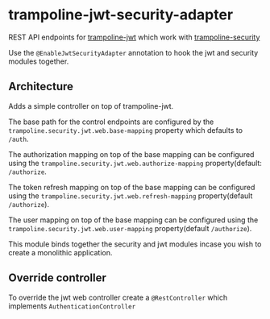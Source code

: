 # trampoline-jwt-security-adapter

REST API endpoints for [trampoline-jwt](../trampoline-jwt) which work with [trampoline-security](../trampoline-security)

Use the `@EnableJwtSecurityAdapter` annotation to hook the jwt and security modules together.

## Architecture

Adds a simple controller on top of trampoline-jwt.

The base path for the control endpoints are configured by the `trampoline.security.jwt.web.base-mapping` property which defaults to `/auth`.

The authorization mapping on top of the base mapping can be configured using the `trampoline.security.jwt.web.authorize-mapping` property(default: `/authorize`.

The token refresh mapping on top of the base mapping can be configured using the `trampoline.security.jwt.web.refresh-mapping` property(default `/authorize`).

The user mapping on top of the base mapping can be configured using the `trampoline.security.jwt.web.user-mapping` property(default `/authorize`).

This module binds together the security and jwt modules incase you wish to create a monolithic application.

## Override controller

To override the jwt web controller create a `@RestController` which implements `AuthenticationController`
